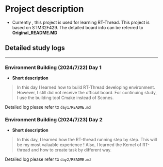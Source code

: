 # Project description
- Currently , this project is used for learning RT-Thread. This project is based on STM32F429. The detailed board info 
can be referred to **Original_README.MD** 

## Detailed study logs

---

### Environment Building (2024/7/22) Day 1
* **Short description**
> In this day I learned how to build RT-Thread developing environment. However, I still did not receive the official
> board. For continuing study, I  use the building tool Cmake instead of Scones.

Detailed log please refer to `day1/README.md`


### Environment Building (2024/7/23) Day 2
* **Short description**
> In this day, I learned how the RT-thread running step by step. This will be my most valuable experience !
> Also, I learned the Kernel of RT-thread and how to create task by different way.

Detailed log please refer to `day2/README.md`
